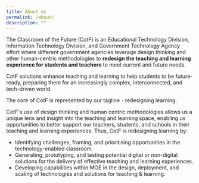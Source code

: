 ```yaml
---
title: About us
permalink: /about/
description: ""
---
```



The Classroom of the Future (CotF) is an Educational Technology Division, Information Technology Division, and Government Technology Agency effort where different government agencies leverage design thinking and other human-centric methodologies to **redesign the teaching and learning experience for students and teachers** to meet current and future needs. 

CotF solutions enhance teaching and learning to help students to be future-ready, preparing them for an increasingly complex, interconnected, and tech-driven world.

The core of CotF is represented by our tagline - redesigning learning. 

CotF's use of design thinking and human centric methodologies allows us a unique lens and insight into the teaching and learning space, enabling us opportunities to better support our teachers, students, and schools in their teaching and learning experiences. Thus, CotF is redesigning learning by:
* Identifying challenges, framing, and prioritising opportunities in the technology-enabled classroom.
* Generating, prototyping, and testing potential digital or non-digital solutions for the delivery of effective teaching and learning experiences.
* Developing capabilities within MOE in the design, deployment, and scaling of technologies and solutions for teaching & learning.